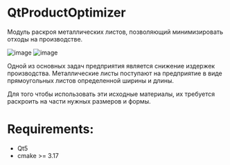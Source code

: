 # QtProductOptimizer

Модуль раскроя металлических листов, позволяющий минимизировать отходы на производстве.

![image](https://user-images.githubusercontent.com/5605645/116072268-89606300-a697-11eb-9795-48b4a0d90a98.png)
![image](https://user-images.githubusercontent.com/5605645/116072322-97ae7f00-a697-11eb-9569-af62b139bc23.png)

Одной из основных задач предприятия является снижение издержек производства. 
Металлические листы поступают на предприятие в виде прямоугольных листов определенной ширины и длины. 

Для того чтобы использовать эти исходные материалы, их требуется раскроить на части нужных размеров и формы. 

# Requirements:
  * Qt5
  * cmake >= 3.17
